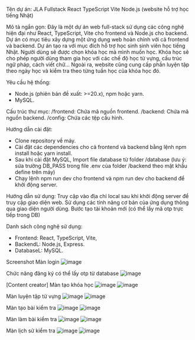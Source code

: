 Tên dự án: JLA Fullstack React TypeScript Vite Node.js (website hỗ trợ học tiếng Nhật)

Mô tả ngắn gọn: Đây là một dự án web full-stack sử dụng các công nghệ hiện đại như React, TypeScript, Vite cho frontend và Node.js 
cho backend. Dự án có mục tiêu xây dựng một ứng dụng web hoàn chỉnh với cả frontend và backend. Dự án tạo ra với mục đích hỗ trợ học
sinh sinh viên học tiếng Nhật. Người dùng sẽ được chọn khóa học mà mình muốn học. Khóa học sẽ cho phép người dùng tham gia học với 
các chế độ học từ vựng, cấu trúc ngữ pháp, cách viết chữ... Ngoài ra, website cũng cung cấp phần luyện tập theo ngày học và kiểm tra
theo từng tuần học của khóa học đó.

Yêu cầu hệ thống: 
+ Node.js (phiên bản đề xuất: >=20.x), npm hoặc yarn.
+ MySQL.

Cấu trúc thư mục:
/frontend: Chứa mã nguồn frontend.
/backend: Chứa mã nguồn backend.
/config: Chứa các tệp cấu hình.

Hướng dẫn cài đặt:
+ Clone repository về máy.
+ Cài đặt các dependencies cho cả frontend và backend bằng lệnh npm install hoặc yarn install.
+ Sau khi cài đặt MySQL, Import file database từ folder /database
(lưu ý: sửa trường DB_PASS trong file .env của folder /backend theo mật khẩu define trên máy)
+ Chạy lệnh npm run dev cho frontend và npm run dev cho backend để khởi động server.
  
Hướng dẫn sử dụng: Truy cập vào địa chỉ local sau khi khởi động server để truy cập giao diện web. 
Sử dụng các tính năng cơ bản của ứng dụng thông qua giao diện người dùng.
Bước tạo tài khoản mới (có thể lấy mã otp trực tiếp trong DB)

Danh sách công nghệ sử dụng: 
+ Frontend: React, TypeScript, Vite, 
+ BackendL: Node.js, Express.
+ DatabaseL: MySQL.

Screenshot
Màn login
![image](https://github.com/user-attachments/assets/c20f79a5-5599-4249-8285-51b04fe0bc9c)

Chức năng đăng ký có thể lấy otp từ database
![image](https://github.com/user-attachments/assets/c66bec5a-b6a5-49d7-8116-0aa6795925c1)

[Content creator]
Màn tạo khóa học
![image](https://github.com/user-attachments/assets/af35c46c-9782-4886-8dcd-4f9e100013b6)
![image](https://github.com/user-attachments/assets/15aec31d-a7bf-4272-9928-33abd453246d)

Màn luyện tập từ vựng
![image](https://github.com/user-attachments/assets/8c5961de-10a9-4e82-bd28-7146f0bd0d6a)
![image](https://github.com/user-attachments/assets/771b73fa-76a4-4195-a862-e51829809217)


Màn tạo bài kiểm tra
![image](https://github.com/user-attachments/assets/2d95150a-2e1b-40f9-8002-57205c4f62bb)
![image](https://github.com/user-attachments/assets/46a025cd-e6fc-4381-8b31-2113a857e06d)

Màn làm bài kiểm tra
![image](https://github.com/user-attachments/assets/27f8a232-ff44-4fb2-9297-c49c04b7f819)
![image](https://github.com/user-attachments/assets/8b649e96-c1b8-4673-be14-f3d46427c5f7)

Màn lịch sử kiểm tra
![image](https://github.com/user-attachments/assets/339f7589-f9b9-482a-a594-6edadf6e1062)
![image](https://github.com/user-attachments/assets/b6bbdb65-d8c7-42cd-b5db-f2408e9aad60)
